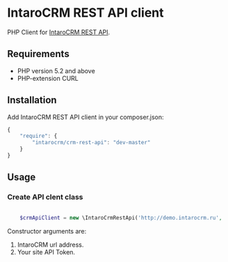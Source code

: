 IntaroCRM REST API client
=================

PHP Client for [IntaroCRM REST API](http://docs.intarocrm.ru/rest-api/).

Requirements
------------

* PHP version 5.2 and above
* PHP-extension CURL

Installation
------------

Add IntaroCRM REST API client in your composer.json:

```js
{
    "require": {
        "intarocrm/crm-rest-api": "dev-master"
    }
}
```
Usage
------------

### Create API clent class

``` php

    $crmApiClient = new \IntaroCrmRestApi('http://demo.intarocrm.ru', 'T9DMPvuNt7FQJMszHUdG8Fkt6xHsqngH');

```
Constructor arguments are:

1. IntaroCRM url address.
2. Your site API Token.

